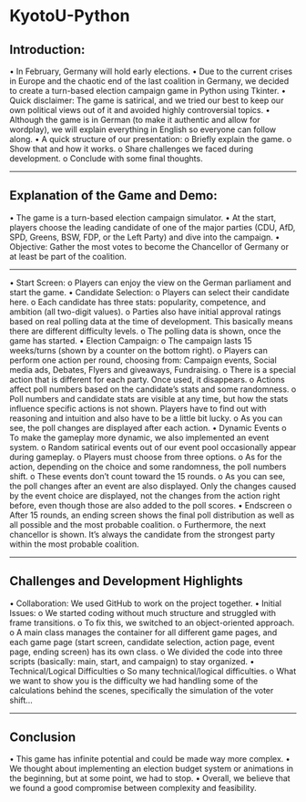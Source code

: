 # KyotoU-Python

## Introduction:

•	In February, Germany will hold early elections.
•	Due to the current crises in Europe and the chaotic end of the last coalition in Germany, we decided to create a turn-based election campaign game in Python using Tkinter.
•	Quick disclaimer: The game is satirical, and we tried our best to keep our own political views out of it and avoided highly controversial topics.
•	Although the game is in German (to make it authentic and allow for wordplay), we will explain everything in English so everyone can follow along.
•	A quick structure of our presentation:
o	Briefly explain the game.
o	Show that and how it works.
o	Share challenges we faced during development.
o	Conclude with some final thoughts.
________________________________________

## Explanation of the Game and Demo:

•	The game is a turn-based election campaign simulator.
•	At the start, players choose the leading candidate of one of the major parties (CDU, AfD, SPD, Greens, BSW, FDP, or the Left Party) and dive into the campaign.
•	Objective: Gather the most votes to become the Chancellor of Germany or at least be part of the coalition.
________________________________________
•	Start Screen: 
o	Players can enjoy the view on the German parliament and start the game.
•	Candidate Selection:
o	Players can select their candidate here.
o	Each candidate has three stats: popularity, competence, and ambition (all two-digit values).
o	Parties also have initial approval ratings based on real polling data at the time of development. This basically means there are different difficulty levels. 
o	The polling data is shown, once the game has started.
•	Election Campaign:
o	The campaign lasts 15 weeks/turns (shown by a counter on the bottom right).
o	Players can perform one action per round, choosing from: Campaign events, Social media ads, Debates, Flyers and giveaways, Fundraising.
o	There is a special action that is different for each party. Once used, it disappears.
o	Actions affect poll numbers based on the candidate’s stats and some randomness.
o	Poll numbers and candidate stats are visible at any time, but how the stats influence specific actions is not shown. Players have to find out with reasoning and intuition and also have to be a little bit lucky.
o	As you can see, the poll changes are displayed after each action.
•	Dynamic Events
o	To make the gameplay more dynamic, we also implemented an event system.
o	Random satirical events out of our event pool occasionally appear during gameplay.
o	Players must choose from three options. 
o	As for the action, depending on the choice and some randomness, the poll numbers shift.
o	These events don’t count toward the 15 rounds.
o	As you can see, the poll changes after an event are also displayed. Only the changes caused by the event choice are displayed, not the changes from the action right before, even though those are also added to the poll scores.
•	Endscreen
o	After 15 rounds, an ending screen shows the final poll distribution as well as all possible and the most probable coalition.
o	Furthermore, the next chancellor is shown. It’s always the candidate from the strongest party within the most probable coalition.
________________________________________

## Challenges and Development Highlights

•	Collaboration: We used GitHub to work on the project together.
•	Initial Issues:
o	We started coding without much structure and struggled with frame transitions.
o	To fix this, we switched to an object-oriented approach.
o	A main class manages the container for all different game pages, and each game page (start screen, candidate selection, action page, event page, ending screen) has its own class.
o	We divided the code into three scripts (basically: main, start, and campaign) to stay organized.
•	Technical/Logical Difficulties
o	So many technical/logical difficulties.
o	What we want to show you is the difficulty we had handling some of the calculations behind the scenes, specifically the simulation of the voter shift…
________________________________________

## Conclusion

•	This game has infinite potential and could be made way more complex.
•	We thought about implementing an election budget system or animations in the beginning, but at some point, we had to stop.
•	Overall, we believe that we found a good compromise between complexity and feasibility.

